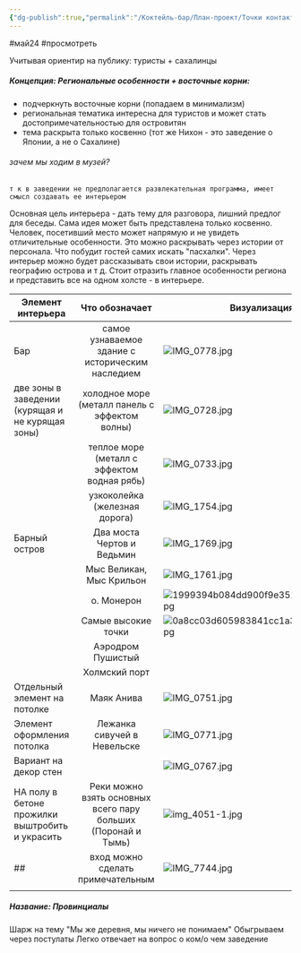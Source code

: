 ```yaml
---
{"dg-publish":true,"permalink":"/Коктейль-бар/План-проект/Точки контакта и отражение фирменного стиля/"}
---
```


#май24 #просмотреть 

Учитывая ориентир на публику: туристы + сахалинцы
##### Концепция: Региональные особенности + восточные корни:
- подчеркнуть восточные корни (попадаем в минимализм)
- региональная тематика интересна для туристов и может стать достопримечательностью для островитян
- тема раскрыта только косвенно (тот же Нихон - это заведение о Японии, а не о Сахалине)
###### зачем мы ходим в музей?

`т к в заведении не предполагается развлекательная программа, имеет смысл создавать ее интерьером`

Основная цель интерьера - дать тему для разговора, лишний предлог для беседы. 
Сама идея может быть представлена только косвенно. Человек, посетивший место может напрямую и не увидеть отличительные особенности. Это можно раскрывать через истории от персонала. Что побудит гостей самих искать "пасхалки". Через интерьер можно будет рассказывать свои истории, раскрывать географию острова и т д.
Стоит отразить главное особенности региона и представить все на одном холсте - в интерьере.


| Элемент интерьера                                |                        Что обозначает                         | Визуализация                              |
| ------------------------------------------------ |:-------------------------------------------------------------:| ----------------------------------------- |
| Бар                                              |       самое узнаваемое здание с историческим наследием        | ![IMG_0778.jpg](/img/user/Inbox/IMG_0778.jpg)                         |
| две зоны в заведении (курящая и не курящая зоны) |        холодное море (металл панель с эффектом волны)         | ![IMG_0728.jpg](/img/user/Inbox/IMG_0728.jpg)                         |
|                                                  |          теплое море (металл с эффектом водная рябь)          | ![IMG_0733.jpg](/img/user/Inbox/IMG_0733.jpg)                         |
|                                                  |                 узкоколейка (железная дорога)                 | ![IMG_1754.jpg](/img/user/Inbox/IMG_1754.jpg)                         |
| Барный остров                                    |                  Два моста Чертов и Ведьмин                   | ![IMG_1769.jpg](/img/user/Inbox/IMG_1769.jpg)                         |
|                                                  |                   Мыс Великан, Мыс Крильон                    | ![IMG_1761.jpg](/img/user/Inbox/IMG_1761.jpg)                         |
|                                                  |                          о. Монерон                           | ![1999394b084dd900f9e351824e535128.jpg](/img/user/Inbox/1999394b084dd900f9e351824e535128.jpg) |
|                                                  |                      Самые высокие точки                      | ![0a8cc03d605983841cc1a30f92418339.jpg](/img/user/Inbox/0a8cc03d605983841cc1a30f92418339.jpg) |
|                                                  |                       Аэродром Пушистый                       |                                           |
|                                                  |                         Холмский порт                         |                                           |
| Отдельный элемент на потолке                     |                          Маяк Анива                           | ![IMG_0751.jpg](/img/user/Inbox/IMG_0751.jpg)                         |
| Элемент оформления потолка                       |                  Лежанка сивучей в Невельске                  | ![IMG_0771.jpg](/img/user/Inbox/IMG_0771.jpg)                         |
| Вариант на декор стен                            |                                                               | ![IMG_0767.jpg](/img/user/Inbox/IMG_0767.jpg)                         |
| НА полу в бетоне прожилки выштробить и украсить  | Реки можно взять основных всего пару больших (Поронай и Тымь) | ![img_4051-1.jpg](/img/user/Inbox/img_4051-1.jpg)                       |
| ##                                               |               вход можно сделать примечательным               | ![IMG_7744.jpg](/img/user/Inbox/IMG_7744.jpg)                         |
|                                                  |                                                               |                                           |

##### Название: Провинциалы
Шарж на тему "Мы же деревня, мы ничего не понимаем"
Обыгрываем через постулаты
Легко отвечает на вопрос о ком/о чем заведение
